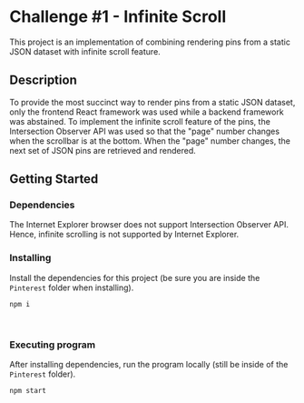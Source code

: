 # Challenge #1 - Infinite Scroll
This project is an implementation of combining rendering pins from a static JSON dataset with infinite scroll feature.  

## Description
To provide the most succinct way to render pins from a static JSON dataset, only the frontend React framework was used while a backend framework was abstained. To implement the infinite scroll feature of the pins, the Intersection Observer API was used so that the "page" number changes when the scrollbar is at the bottom. When the "page" number changes, the next set of JSON pins are retrieved and rendered. 
## Getting Started
### Dependencies
The Internet Explorer browser does not support Intersection Observer API. Hence, infinite scrolling is not supported by Internet Explorer.
<br>
### Installing
Install the dependencies for this project (be sure you are inside the `Pinterest` folder when installing).
```
npm i
```
<br>

### Executing program
After installing dependencies, run the program locally (still be inside of the `Pinterest` folder).
```
npm start
```
